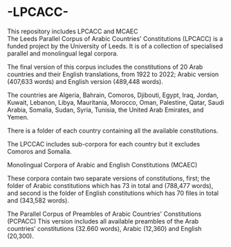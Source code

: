 # -LPCACC-
This repository includes LPCACC and MCAEC  
The Leeds Parallel Corpus of Arabic Countries' Constitutions (LPCACC) is a funded project by the University of Leeds.  It is of a collection of specialised parallel and monolingual legal corpora.

The final version of this corpus includes the constitutions of 20 Arab countries and their English translations, from 1922 to 2022; Arabic version (407,633 words) and English version (489,448 words). 

The countries are Algeria, Bahrain, Comoros, Djibouti, Egypt, Iraq, Jordan, Kuwait, Lebanon, Libya, Mauritania, Morocco, Oman, Palestine, Qatar, Saudi Arabia, Somalia, Sudan, Syria, Tunisia, the United Arab Emirates, and Yemen. 

There is a folder of each country containing all the available constitutions. 

The LPCCAC includes sub-corpora for each country but it excludes Comoros and Somalia.

Monolingual Corpora of Arabic and English Constitutions (MCAEC)

These corpora contain two separate versions of constitutions, first; the folder of Arabic constitutions which has 73 in total and (788,477 words), and second is the folder of  English constitutions which has 70 files in total and (343,582 words).   

The Parallel Corpus of Preambles of Arabic Countries' Constitutions (PCPACC)
This version includes all available preambles of the Arab countries’ constitutions (32.660 words), Arabic (12,360) and English (20,300).
